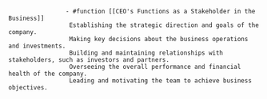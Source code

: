 					- #function [[CEO's Functions as a Stakeholder in the Business]]
					 Establishing the strategic direction and goals of the company.
					 Making key decisions about the business operations and investments.
					 Building and maintaining relationships with stakeholders, such as investors and partners.
					 Overseeing the overall performance and financial health of the company.
					 Leading and motivating the team to achieve business objectives.



